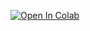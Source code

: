 [![Open In Colab](https://colab.research.google.com/assets/colab-badge.svg)](https://colab.research.google.com/drive/1NTz1UKy5-oINMFuH0AKM9afU0nb0lo08?usp=sharing)
